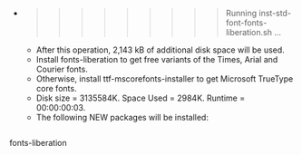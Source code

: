 * >>>>>>>>> Running inst-std-font-fonts-liberation.sh ...
  * After this operation, 2,143 kB of additional disk space will be used.
  * Install fonts-liberation to get free variants of the Times, Arial and Courier fonts.
  * Otherwise, install ttf-mscorefonts-installer to get Microsoft TrueType core fonts.
  * Disk size = 3135584K. Space Used = 2984K. Runtime = 00:00:00:03.
  * The following NEW packages will be installed:
  ```bash
fonts-liberation
  ```
